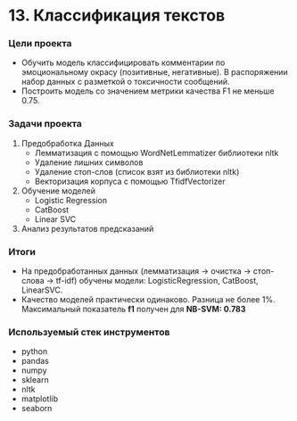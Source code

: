 # 13. Классификация текстов

### Цели проекта

- Обучить модель классифицировать комментарии по эмоциональному окрасу (позитивные, негативные). В распоряжении набор данных с разметкой о токсичности сообщений.
- Построить модель со значением метрики качества F1 не меньше 0.75.

### Задачи проекта

1. Предобработка Данных  
    - Лемматизация с помощью WordNetLemmatizer библиотеки nltk  
    - Удаление лишних символов  
    - Удаление стоп-слов (список взят из библиотеки nltk)  
    - Векторизация корпуса с помощью TfidfVectorizer  
2. Обучение моделей  
    - Logistic Regression  
    - CatBoost
    - Linear SVC  
3. Анализ результатов предсказаний

### Итоги

- На предобработанных данных (лемматизация -> очистка -> стоп-слова -> tf-idf) обучены модели: LogisticRegression, CatBoost, LinearSVC.
- Качество моделей практически одинаково. Разница не более 1%. Максимальный показатель **f1** получен для **NB-SVM: 0.783**  

### Используемый стек инструментов

- python
- pandas
- numpy
- sklearn
- nltk
- matplotlib
- seaborn
